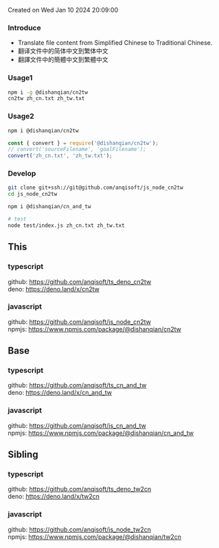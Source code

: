 Created on Wed Jan 10 2024 20:09:00<br>

### Introduce
<ul>
<li><en_us>Translate file content from Simplified Chinese to Traditional Chinese.</en_us></li>
<li><zh_cn>翻译文件中的简体中文到繁体中文</zh_cn></li>
<li><zh_tw>翻譯文件中的簡體中文到繁體中文</zh_tw></li>
</ul>

### Usage1
```bash
npm i -g @dishanqian/cn2tw
cn2tw zh_cn.txt zh_tw.txt
```

### Usage2
```bash
npm i @dishanqian/cn2tw
```
```javascript
const { convert } = require('@dishanqian/cn2tw');
// convert('sourceFilename', 'goalFilename');
convert('zh_cn.txt', 'zh_tw.txt');
```

### Develop
```bash
git clone git+ssh://git@github.com/anqisoft/js_node_cn2tw
cd js_node_cn2tw

npm i @dishanqian/cn_and_tw

# test
node test/index.js zh_cn.txt zh_tw.txt
```

## This
### typescript
github: https://github.com/anqisoft/ts_deno_cn2tw
<br>deno: https://deno.land/x/cn2tw

### javascript
github: https://github.com/anqisoft/js_node_cn2tw
<br>npmjs: https://www.npmjs.com/package/@dishanqian/cn2tw

## Base
### typescript
github: https://github.com/anqisoft/ts_cn_and_tw
<br>deno: https://deno.land/x/cn_and_tw

### javascript
github: https://github.com/anqisoft/js_cn_and_tw
<br>npmjs: https://www.npmjs.com/package/@dishanqian/cn_and_tw

## Sibling
### typescript
github: https://github.com/anqisoft/ts_deno_tw2cn
<br>deno: https://deno.land/x/tw2cn

### javascript
github: https://github.com/anqisoft/js_node_tw2cn
<br>npmjs: https://www.npmjs.com/package/@dishanqian/tw2cn